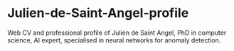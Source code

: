 # Julien-de-Saint-Angel-profile
Web CV and professional profile of Julien de Saint Angel, PhD in computer science, AI expert, specialised in neural networks for anomaly detection.
